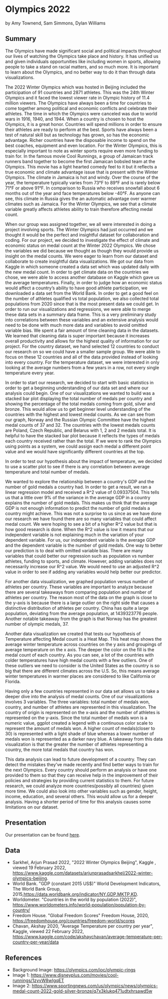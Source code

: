 Olympics 2022
================
by Amy Townend, Sam Simmons, Dylan Williams

## Summary
The Olympics have made significant social and political impacts throughout our lives of watching the Olympics take place and history. It has unified us and given individuals opportunities like including women in sports, allowing people to take a stand on racial matters, and so much more. It is important to learn about the Olympics, and no better way to do it than through data visualizations. 


The 2022 Winter Olympics which was hosted in Beijing included the participation of 91 countries and 2871 athletes. This was the 24th Winter Olympics and it faced the lowest viewer rate in Olympic history of 11.4 million viewers. The Olympics have always been a time for countries to come together among political and economic conflicts and celebrate their athletes. The time in which the Olympics were canceled was due to world wars in 1916, 1940, and 1944. When a country is chosen to host the Olympics, it is a great honor. Countries will spend millions in order to ensure their athletes are ready to perform at the best. Sports have always been a test of natural skill but as technology has grown, so has the economic advantage. Richer countries have the disposable income to spend on the best coaches, equipment and even location. For the Winter Olympics, this is especially important to note as winter sports require even more funding to train for. In the famous movie Cool Runnings, a group of Jamaican track runners band together to become the first Jamaican bobsled team at the Olympics. This movie has a light hearted comedy feel to it but it reflects a true economic and climate advantage issue that is present with the Winter Olympics. The climate in Jamaica is hot and windy. Over the course of the year, the temperature typically varies from 73°F to 89°F and is rarely below 71°F or above 91°F. In comparison to Russia who receives snowfall about 6 months out of the year and face temperatures below -40°F. As anyone can see, this climate in Russia gives the an automatic advantage over warmer climates such as Jamaica. For the Winter Olympics, we see that a climate variable greatly affects athletes ability to train therefore affecting medal count. 

When our group was assigned together, we all were interested in doing a project involving sports. The Winter Olympics had just occurred and we thought it would be the perfect and insightful dataset for collaboration and coding. For our project, we decided to investigate the effect of climate and economic status on medal count at the Winter 2022 Olympics.  We chose the variables we did because we thought as though they would provide us insight on the medal counts. We were eager to learn from our dataset and collaborate to create insightful data visualizations. We got our data from Kaggle in which someone created a data set which was updated daily with the new medal count. In order to get climate data on the countries we chose, we were able to access another database on Kaggle which gave us the average temperatures. Finally, in order to judge how an economic status would affect a country’s ability to have good athlete participation, we downloaded a data set from the World Bank. In order to get a good feel on the number of athletes qualified vs total population, we also collected total populations from 2020 since that is the most present data we could get. In order to run our visualizations and regressions, we were able to merge these data sets in a summary data frame. This is a very preliminary study into correlations between these variables and an extensive analysis would need to be done with much more data and variables to avoid omitted variable bias. We spent a fair amount of time cleaning data in the datasets. We learned that cleaning data is super important because it increases overall productivity and allows for the highest quality of information for our project. For the country dataset, we hand selected 12 countries to conduct our research on so we could have a smaller sample group. We were able to focus on these 12 countries and all of the data provided instead of looking into every country. For the temperature dataset, we were interested in only looking at the average numbers from a few years in a row, not every single temperature every year. 


In order to start our research, we decided to start with basic statistics in order to get a beginning understanding of our data set and where our analysis could begin. One of our visualizations we wanted to build was a stacked bar plot displaying the total number of medals per country and showing the percentage of the total medals coming from gold, silver and bronze. This would allow us to get beginner level understanding of the countries with the highest and lowest medal counts. As we can see from our graph, Norway and the Russian Olympic Committee have the highest medal counts of 37 and 32. The countries with the lowest medals counts are Poland, Czech Republic, and Belarus with 1, 2 and 2 medals total. It is helpful to have the stacked bar plot because it reflects the types of medals each country received rather than the total. If we were to rank the Olympics using points as a system, we could assign each medal a different point value and we would have significantly different countries at the top. 

In order to test our hypothesis about the impact of temperature, we decided to use a scatter plot to see if there is any correlation between average temperature and total number of medals. 

We wanted to explore the relationship between a country's GDP and the number of gold medals a country had. In order to get a result, we ran a linear regression model and received a R^2 value of 0.09337504. This tells us that a little over 9% of the variance in the average GDP in a country explains the number of gold medals. This makes us think that the average GDP is not enough information to predict the number of gold medals a country might achieve. This was not a surprise to us since as we have done our research we have found there are so many variables that could affect medal count. We were hoping to see a bit of a higher R^2 value but that is how good research is done. When the R^2 value is low it means that our independent variable is not explaining much in the variation of your dependent variable. For us, our independent variable is the average GDP and the dependent variable is the number of gold medals. One way to better our prediction is to deal with omitted variable bias. There are many variables that could better our regression such as population vs number athletes, funding to sports, and climate. However, adding variables does not necessarily increase our R^2 value. We would need to use an adjusted R^2 value in order to see if adding any variables would help better our predictor. 

For another data visualization, we graphed population versus number of athletes per country. These variables are important to analyze because there are several takeaways from comparing population and number of athletes per country. The reason most of the data on the graph is close to the y-axis is because there is a large outlier on the right side that causes a distinctive distribution of athletes per country. China has quite a large population, deviating from the average population, at 1439323776 people. Another notable takeaway from the graph is that Norway has the greatest number of olympic medals, 37. 

Another data visualization we created that tests our hypothesis of Temperature affecting Medal count is a Heat Map. This heat map shows the average winter temperature across countries on the y axis and groupings of average temperature on the x axis. The deeper the color on the fill is the medal count of each country. As you can see, a lot of the countries with colder temperatures have high medal counts with a few outliers. One of these outliers we need to consider is the United States as the country is so big that there are different climates across the U.S. So, this means average winter temperatures in warmer places are considered to like California or Florida. 

Having only a few countries represented in our data set allows us to take a deeper dive into the analysis of medal counts. One of our visualizations involves 3 variables. The three variables: total number of medals won, country, and number of athletes are represented in this visualization. The country of origin is represented on the x-axis and the number of athletes is represented on the y-axis. Since the total number of medals won is a numeric value, ggplot created a legend with a continuous color scale to represent the amount of medals won. A higher count of medals(closer to 30) is represented with a light shade of blue whereas a lower number of medals won is represented as a darker navy blue.  A takeaway from this data visualization is that the greater the number of athletes representing a country, the more total medals that country has won. 

This data analysis can lead to future development of a country. They can detect the mistakes they’ve made recently and find better ways to train for the next Olympics. Every country should perform an analysis or have one provided to them so that they can receive help in the improvement of their policies and strategies by providing current statistics to them. For future research, we could analyze more countries(possibly all countries) given more time. We could also look into other variables such as gender, height, income, education, and several others. This would allow us for a deeper analysis. Having a shorter period of time for this analysis causes some limitations on our dataset. 

## Presentation

Our presentation can be found [here](presentation/presentation.html).

## Data

* Sarkhel, Arjun Prasad 2022, "2022 Winter Olympics Beijing", Kaggle , viewed 19 February 2022, https://www.kaggle.com/datasets/arjunprasadsarkhel/2022-winter-olympics-beijing.
* World Bank. "GDP (constant 2015 US$)" World Development Indicators, The World Bank Group, 2015,https://data.worldbank.org/indicator/NY.GDP.MKTP.KD.
* Worldometer. "Countries in the world by population (2022)", https://www.worldometers.info/world-population/population-by-country/
* Freedom House. "Global Freedom Scores" Freedom House, 2020, https://freedomhouse.org/countries/freedom-world/scores
* Chavan, Akshay 2020, "Average Temperature per country per year", Kaggle, viewed 22 February 2022, https://www.kaggle.com/code/akshaychavan/average-temperature-per-country-per-year/data
## References

* Background Image: https://olympics.com/ioc/olympic-rings
* Image 1: https://www.disneyplus.com/movies/cool-runnings/1zyvW8wIgqET
* Image 2: https://www.sportingnews.com/us/olympics/news/olympics-medal-count-2022-gold-silver-bronze/q7x3klukq471udtxhrsawd5w
